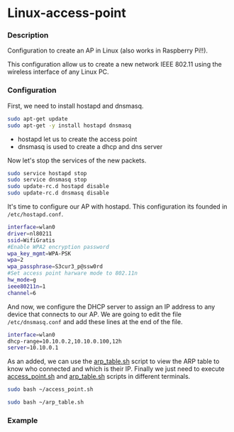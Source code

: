 # Linux-access-point
### Description
Configuration to create an AP in Linux (also works in Raspberry Pi!!). 

This configuration allow us to create a new network IEEE 802.11 using the wireless interface of any Linux PC.

### Configuration
First, we need to install hostapd and dnsmasq.
```sh
sudo apt-get update
sudo apt-get -y install hostapd dnsmasq
```

   * hostapd let us to create the access point
   * dnsmasq is used to create a dhcp and dns server

Now let's stop the services of the new packets.
```sh
sudo service hostapd stop
sudo service dnsmasq stop
sudo update-rc.d hostapd disable
sudo update-rc.d dnsmasq disable
```

It's time to configure our AP with hostapd. This configuration its founded in `/etc/hostapd.conf`.
```sh
interface=wlan0
driver=nl80211
ssid=WifiGratis
#Enable WPA2 encryption password
wpa_key_mgmt=WPA-PSK
wpa=2
wpa_passphrase=S3cur3_p@ssw0rd
#Set access point harware mode to 802.11n
hw_mode=g
ieee80211n=1
channel=6
```

And now, we configure the DHCP server to assign an IP address to any device that connects to our AP. We are going to edit the file `/etc/dnsmasq.conf` and add these lines at the end of the file.
```sh
interface=wlan0
dhcp-range=10.10.0.2,10.10.0.100,12h
server=10.10.0.1
```

As an added, we can use the [arp_table.sh](https://github.com/davidahid/Linux-access-point/blob/master/scripts/arp_table.sh) script to view the ARP table to know who connected and which is their IP. Finally we just need to execute [access_point.sh](https://github.com/davidahid/Linux-access-point/blob/master/scripts/access_point.sh) and [arp_table.sh](https://github.com/davidahid/Linux-access-point/blob/master/scripts/arp_table.sh) scripts in different terminals.
```sh
sudo bash ~/access_point.sh
```
```sh
sudo bash ~/arp_table.sh
```

### Example
